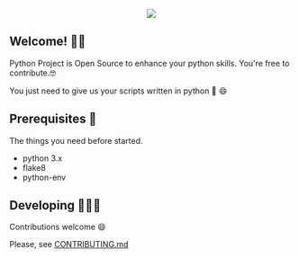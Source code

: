<p align="center">
<img src="https://github.com/tristanHdez18/Python-Projects/blob/main/python-projects-logo.png?raw=true">
</p>

## Welcome! 👋🏽

Python Project is Open Source to enhance your python skills. You're free to contribute.🤓

You just need to give us your scripts written in python :snake: :smile:

## Prerequisites 📄

The things you need before started.

* python 3.x 
* flake8
* python-env

## Developing 👨🏽‍💻

Contributions welcome :smile:

Please, see [CONTRIBUTING.md](https://github.com/tristanHdez18/Python-Projects/blob/main/CONTRIBUTING.md)
